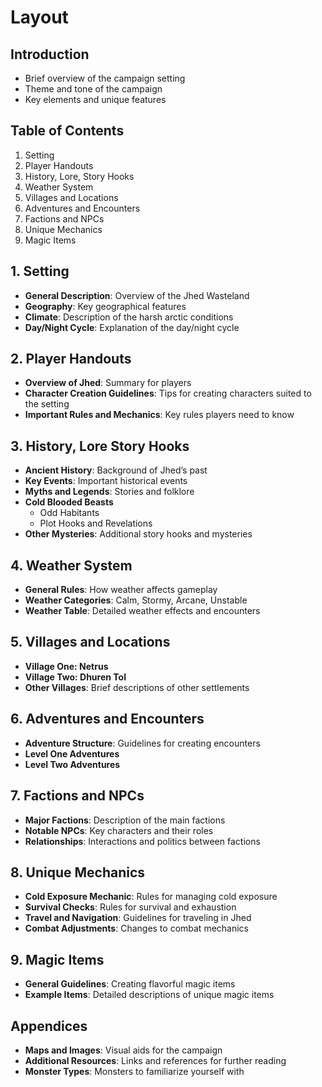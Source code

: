 # Layout

## Introduction
- Brief overview of the campaign setting
- Theme and tone of the campaign
- Key elements and unique features

## Table of Contents
1. Setting
2. Player Handouts
3. History, Lore, Story Hooks
4. Weather System
5. Villages and Locations
6. Adventures and Encounters
7. Factions and NPCs
8. Unique Mechanics
9. Magic Items


## 1. Setting
- **General Description**: Overview of the Jhed Wasteland
- **Geography**: Key geographical features
- **Climate**: Description of the harsh arctic conditions
- **Day/Night Cycle**: Explanation of the day/night cycle

## 2. Player Handouts
- **Overview of Jhed**: Summary for players
- **Character Creation Guidelines**: Tips for creating characters suited to the setting
- **Important Rules and Mechanics**: Key rules players need to know

## 3. History, Lore Story Hooks
- **Ancient History**: Background of Jhed’s past
- **Key Events**: Important historical events
- **Myths and Legends**: Stories and folklore
- **Cold Blooded Beasts**
  - Odd Habitants
  - Plot Hooks and Revelations
- **Other Mysteries**: Additional story hooks and mysteries

## 4. Weather System
- **General Rules**: How weather affects gameplay
- **Weather Categories**: Calm, Stormy, Arcane, Unstable
- **Weather Table**: Detailed weather effects and encounters



## 5. Villages and Locations
- **Village One: Netrus**
- **Village Two: Dhuren Tol**
- **Other Villages**: Brief descriptions of other settlements

## 6. Adventures and Encounters
- **Adventure Structure**: Guidelines for creating encounters
- **Level One Adventures**
- **Level Two Adventures**

## 7. Factions and NPCs
- **Major Factions**: Description of the main factions
- **Notable NPCs**: Key characters and their roles
- **Relationships**: Interactions and politics between factions

## 8. Unique Mechanics
- **Cold Exposure Mechanic**: Rules for managing cold exposure
- **Survival Checks**: Rules for survival and exhaustion
- **Travel and Navigation**: Guidelines for traveling in Jhed
- **Combat Adjustments**: Changes to combat mechanics

## 9. Magic Items
- **General Guidelines**: Creating flavorful magic items
- **Example Items**: Detailed descriptions of unique magic items



## Appendices
- **Maps and Images**: Visual aids for the campaign
- **Additional Resources**: Links and references for further reading
- **Monster Types**: Monsters to familiarize yourself with